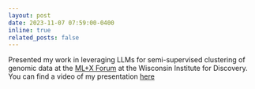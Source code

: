 ```yaml
---
layout: post
date: 2023-11-07 07:59:00-0400
inline: true
related_posts: false
---
```


Presented my work in leveraging LLMs for semi-supervised clustering of genomic data at the [ML+X Forum](https://hub.datascience.wisc.edu/communities/mlx/) at the Wisconsin Institute for Discovery. You can find a video of my presentation [here](https://youtu.be/P3bO2naMCD4?feature=shared) 